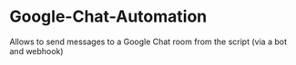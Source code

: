 # Google-Chat-Automation
Allows to send messages to a Google Chat room from the script (via a bot and webhook)
